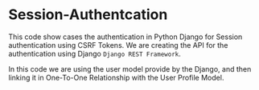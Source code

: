 # Session-Authentcation
This code show cases the authentication in Python Django for Session authentication using CSRF Tokens. We are creating the API for the authentication using Django `Django REST Framework`.


In this code we are using the user model provide by the Django, and then linking it in One-To-One Relationship with the User Profile Model.
